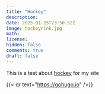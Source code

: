 ```yaml
---
title: "Hockey"
description: 
date: 2025-01-25T23:50:52Z
image: hockeyrink.jpg
math: 
license: 
hidden: false
comments: true
draft: false
---
```


This is a test about [hockey](https://www.nhl.com/) for my site 

{{< qr text="https://gohugo.io" />}}
